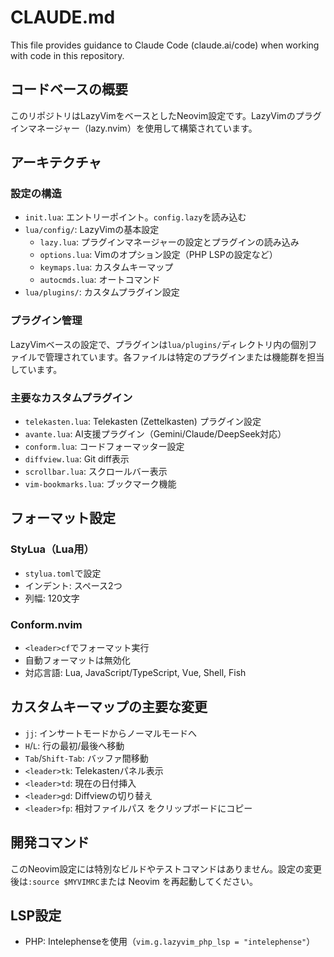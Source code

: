 # CLAUDE.md

This file provides guidance to Claude Code (claude.ai/code) when working with code in this repository.

## コードベースの概要

このリポジトリはLazyVimをベースとしたNeovim設定です。LazyVimのプラグインマネージャー（lazy.nvim）を使用して構築されています。

## アーキテクチャ

### 設定の構造
- `init.lua`: エントリーポイント。`config.lazy`を読み込む
- `lua/config/`: LazyVimの基本設定
  - `lazy.lua`: プラグインマネージャーの設定とプラグインの読み込み
  - `options.lua`: Vimのオプション設定（PHP LSPの設定など）
  - `keymaps.lua`: カスタムキーマップ
  - `autocmds.lua`: オートコマンド
- `lua/plugins/`: カスタムプラグイン設定

### プラグイン管理
LazyVimベースの設定で、プラグインは`lua/plugins/`ディレクトリ内の個別ファイルで管理されています。各ファイルは特定のプラグインまたは機能群を担当しています。

### 主要なカスタムプラグイン
- `telekasten.lua`: Telekasten (Zettelkasten) プラグイン設定
- `avante.lua`: AI支援プラグイン（Gemini/Claude/DeepSeek対応）
- `conform.lua`: コードフォーマッター設定
- `diffview.lua`: Git diff表示
- `scrollbar.lua`: スクロールバー表示
- `vim-bookmarks.lua`: ブックマーク機能

## フォーマット設定

### StyLua（Lua用）
- `stylua.toml`で設定
- インデント: スペース2つ
- 列幅: 120文字

### Conform.nvim
- `<leader>cf`でフォーマット実行
- 自動フォーマットは無効化
- 対応言語: Lua, JavaScript/TypeScript, Vue, Shell, Fish

## カスタムキーマップの主要な変更
- `jj`: インサートモードからノーマルモードへ
- `H`/`L`: 行の最初/最後へ移動
- `Tab`/`Shift-Tab`: バッファ間移動
- `<leader>tk`: Telekastenパネル表示
- `<leader>td`: 現在の日付挿入
- `<leader>gd`: Diffviewの切り替え
- `<leader>fp`: 相対ファイルパス をクリップボードにコピー

## 開発コマンド

このNeovim設定には特別なビルドやテストコマンドはありません。設定の変更後は`:source $MYVIMRC`または Neovim を再起動してください。

## LSP設定
- PHP: Intelephenseを使用（`vim.g.lazyvim_php_lsp = "intelephense"`）